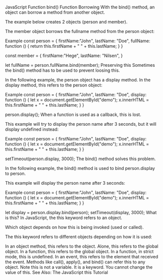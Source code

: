 JavaScript Function bind()
Function Borrowing
With the bind() method, an object can borrow a method from another object.

The example below creates 2 objects (person and member).

The member object borrows the fullname method from the person object:

Example
const person = {
  firstName:"John",
  lastName: "Doe",
  fullName: function () {
    return this.firstName + " " + this.lastName;
  }
}

const member = {
  firstName:"Hege",
  lastName: "Nilsen",
}

let fullName = person.fullName.bind(member);
Preserving this
Sometimes the bind() method has to be used to prevent loosing this.

In the following example, the person object has a display method. In the display method, this refers to the person object:

Example
const person = {
  firstName:"John",
  lastName: "Doe",
  display: function () {
    let x = document.getElementById("demo");
    x.innerHTML = this.firstName + " " + this.lastName;
  }
}

person.display();
When a function is used as a callback, this is lost.

This example will try to display the person name after 3 seconds, but it will display undefined instead:

Example
const person = {
  firstName:"John",
  lastName: "Doe",
  display: function () {
    let x = document.getElementById("demo");
    x.innerHTML = this.firstName + " " + this.lastName;
  }
}

setTimeout(person.display, 3000);
The bind() method solves this problem.

In the following example, the bind() method is used to bind person.display to person.

This example will display the person name after 3 seconds:

Example
const person = {
  firstName:"John",
  lastName: "Doe",
  display: function () {
    let x = document.getElementById("demo");
    x.innerHTML = this.firstName + " " + this.lastName;
  }
}

let display = person.display.bind(person);
setTimeout(display, 3000);
What is this?
In JavaScript, the this keyword refers to an object.

Which object depends on how this is being invoked (used or called).

The this keyword refers to different objects depending on how it is used:

In an object method, this refers to the object.
Alone, this refers to the global object.
In a function, this refers to the global object.
In a function, in strict mode, this is undefined.
In an event, this refers to the element that received the event.
Methods like call(), apply(), and bind() can refer this to any object.
Note
this is not a variable. It is a keyword. You cannot change the value of this.
See Also:
The JavaScript this Tutorial